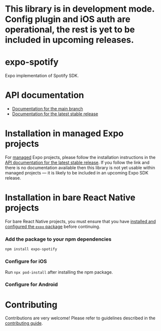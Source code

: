 # This library is in development mode. Config plugin and iOS auth are operational, the rest is yet to be included in upcoming releases.

# expo-spotify

Expo implementation of Spotify SDK.

# API documentation

- [Documentation for the main branch](https://github.com/expo/expo/blob/main/docs/pages/versions/unversioned/sdk/spotify.md)
- [Documentation for the latest stable release](https://docs.expo.dev/versions/latest/sdk/spotify/)

# Installation in managed Expo projects

For [managed](https://docs.expo.dev/versions/latest/introduction/managed-vs-bare/) Expo projects, please follow the installation instructions in the [API documentation for the latest stable release](#api-documentation). If you follow the link and there is no documentation available then this library is not yet usable within managed projects &mdash; it is likely to be included in an upcoming Expo SDK release.

# Installation in bare React Native projects

For bare React Native projects, you must ensure that you have [installed and configured the `expo` package](https://docs.expo.dev/bare/installing-expo-modules/) before continuing.

### Add the package to your npm dependencies

```
npm install expo-spotify
```

### Configure for iOS

Run `npx pod-install` after installing the npm package.


### Configure for Android



# Contributing

Contributions are very welcome! Please refer to guidelines described in the [contributing guide]( https://github.com/expo/expo#contributing).
